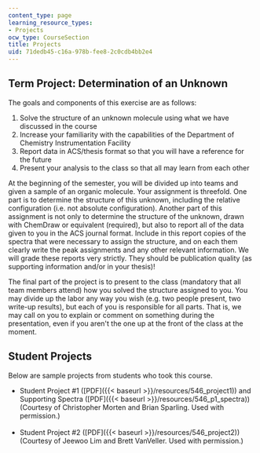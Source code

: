 ```yaml
---
content_type: page
learning_resource_types:
- Projects
ocw_type: CourseSection
title: Projects
uid: 71dedb45-c16a-978b-fee8-2c0cdb4bb2e4
---
```


Term Project: Determination of an Unknown
-----------------------------------------

The goals and components of this exercise are as follows:

1.  Solve the structure of an unknown molecule using what we have discussed in the course
2.  Increase your familiarity with the capabilities of the Department of Chemistry Instrumentation Facility
3.  Report data in ACS/thesis format so that you will have a reference for the future
4.  Present your analysis to the class so that all may learn from each other

At the beginning of the semester, you will be divided up into teams and given a sample of an organic molecule. Your assignment is threefold. One part is to determine the structure of this unknown, including the relative configuration (i.e. not absolute configuration). Another part of this assignment is not only to determine the structure of the unknown, drawn with ChemDraw or equivalent (required), but also to report all of the data given to you in the ACS journal format. Include in this report copies of the spectra that were necessary to assign the structure, and on each them clearly write the peak assignments and any other relevant information. We will grade these reports very strictly. They should be publication quality (as supporting information and/or in your thesis)!

The final part of the project is to present to the class (mandatory that all team members attend) how you solved the structure assigned to you. You may divide up the labor any way you wish (e.g. two people present, two write-up results), but each of you is responsible for all parts. That is, we may call on you to explain or comment on something during the presentation, even if you aren't the one up at the front of the class at the moment.

Student Projects
----------------

Below are sample projects from students who took this course.

*   Student Project #1 ([PDF]({{< baseurl >}}/resources/546_project1)) and Supporting Spectra ([PDF]({{< baseurl >}}/resources/546_p1_spectra))  
    (Courtesy of Christopher Morten and Brian Sparling. Used with permission.)  
     
*   Student Project #2 ([PDF]({{< baseurl >}}/resources/546_project2))  
    (Courtesy of Jeewoo Lim and Brett VanVeller. Used with permission.)
